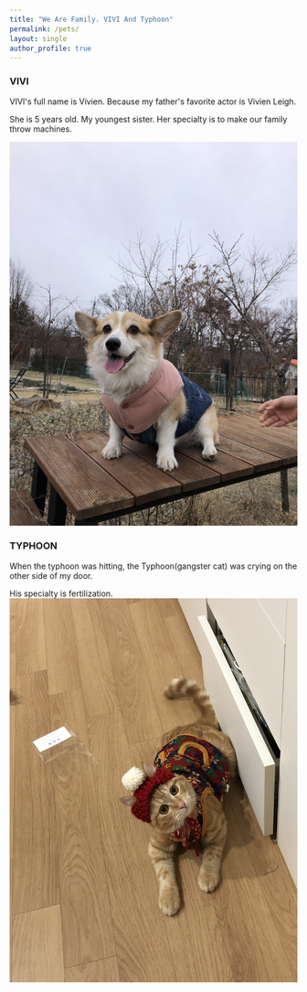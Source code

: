```yaml
---
title: "We Are Family. VIVI And Typhoon"
permalink: /pets/
layout: single
author_profile: true
---
```


### VIVI

VIVI's full name is Vivien. Because my father's favorite actor is Vivien Leigh.

She is 5 years old. My youngest sister. Her specialty is to make our family throw machines.

![vivien](/assets/images/vivien.jpeg)



### TYPHOON

When the typhoon was hitting, the Typhoon(gangster cat) was crying on the other side of my door.

His specialty is fertilization.
![](/assets/images/typhoon.jpeg)
